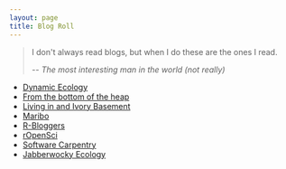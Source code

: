 ```yaml
---
layout: page
title: Blog Roll
---
```


> I don't always read blogs, but when I do these are the ones I read.
>
> -- <cite>The most interesting man in the world (not really)</cite>

- [Dynamic Ecology](https://dynamicecology.wordpress.com/)
- [From the bottom of the heap](http://www.fromthebottomoftheheap.net/)
- [Living in and Ivory Basement](http://ivory.idyll.org/blog/)
- [Maribo](http://blogs.ubc.ca/maribo/)
- [R-Bloggers](http://www.r-bloggers.com)
- [rOpenSci](https://ropensci.org/blog/)
- [Software Carpentry](http://software-carpentry.org/blog/index.html)
- [Jabberwocky Ecology](http://jabberwocky.weecology.org/)
